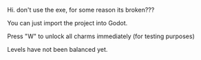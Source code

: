 Hi. don't use the exe, for some reason its broken???

You can just import the project into Godot.

Press "W" to unlock all charms immediately (for testing purposes)

Levels have not been balanced yet.
